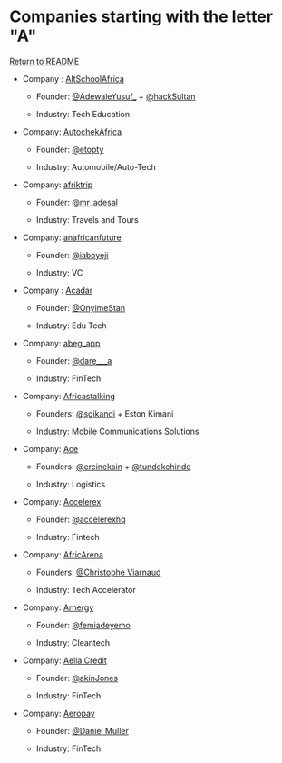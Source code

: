 # Companies starting with the letter "A"

[Return to README](../README.md)

- Company : [AltSchoolAfrica](https://altschoolafrica.com/)

  - Founder: [@AdewaleYusuf\_](https://twitter.com/AdewaleYusuf_) + [@hackSultan](https://twitter.com/hackSultan)

  - Industry: Tech Education

- Company: [AutochekAfrica](https://www.autochek.africa/ng)

  - Founder: [@etopty](https://twitter.com/etopty)

  - Industry: Automobile/Auto-Tech

- Company: [afriktrip](https://afriktrip.com/)

  - Founder: [@mr_adesal](https://twitter.com/mr_adesal)

  - Industry: Travels and Tours

- Company: [anafricanfuture](https://www.future.africa/)

  - Founder: [@iaboyeji](https://twitter.com/iaboyeji)

  - Industry: VC

- Company : [Acadar](https://acadar.com/)

  - Founder: [@OnyimeStan](https://twitter.com/OnyimeStan)

  - Industry: Edu Tech

- Company: [abeg_app](https://abeg.app/profile/abegstore)

  - Founder: [@dare\_\_\_a](https://twitter.com/dare___a)

  - Industry: FinTech

- Company: [Africastalking](https://africastalking.com/)

  - Founders: [@sgikandi](https://twitter.com/sgikandi) + Eston Kimani

  - Industry: Mobile Communications Solutions

- Company: [Ace](https://www.ace.ng/)

  - Founders: [@ercineksin](https://pl.linkedin.com/in/ercineksin) + [@tundekehinde](https://ng.linkedin.com/in/tunde-kehinde-048aa635)

  - Industry: Logistics
 
- Company: [Accelerex](https://www.globalaccelerex.com)

  - Founder: [@accelerexhq](https://twitter.com/accelerexhq)

  - Industry: Fintech

- Company: [AfricArena](https://www.africarena.com/)

  - Founders: [@Christophe Viarnaud](https://x.com/@capemaverick)

  - Industry: Tech Accelerator
 
- Company: [Arnergy](https://www.arnergy.com)

  - Founder: [@femiadeyemo](https://twitter.com/femiadeyemo)

  - Industry: Cleantech
    
- Company: [Aella Credit](https://aellacredit.com/)

  - Founder: [@akinJones](https://twitter.com/akinj110)

  - Industry: FinTech

- Company: [Aeropay](https://wwww.aeropay.com/)

  - Founder: [@Daniel Muller](https://twitter.com/danielmuller)

  - Industry: FinTech
